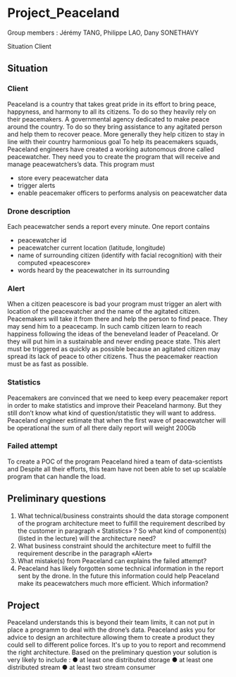 # Project_Peaceland

Group members : Jérémy TANG, Philippe LAO, Dany SONETHAVY

Situation
Client

## Situation
### Client
Peaceland is a country that takes great pride in its effort to bring peace,
happyness, and harmony to all its citizens.
To do so they heavily rely on their peacemakers. A governmental agency
dedicated to make peace around the country. To do so they bring assistance to
any agitated person and help them to recover peace. More generally they help
citizen to stay in line with their country harmonious goal
To help its peacemakers squads, Peaceland engineers have created a working
autonomous drone called peacewatcher.
They need you to create the program that will receive and manage
peacewatchers’s data.
This program must
- store every peacewatcher data
- trigger alerts
- enable peacemaker officers to performs analysis on peacewatcher data
### Drone description
Each peacewatcher sends a report every minute.
One report contains
- peacewatcher id
- peacewatcher current location (latitude, longitude)
- name of surrounding citizen (identify with facial recognition) with their
computed «peacescore»
- words heard by the peacewatcher in its surrounding
### Alert
When a citizen peacescore is bad your program must trigger an alert with
location of the peacewatcher and the name of the agitated citizen.
Peacemakers will take it from there and help the person to find peace.
They may send him to a peacecamp. In such camb citizen learn to reach
happiness following the ideas of the beneveland leader of Peaceland. Or they
will put him in a sustainable and never ending peace state.
This alert must be triggered as quickly as possible because an agitated citizen
may spread its lack of peace to other citizens. Thus the peacemaker reaction
must be as fast as possible.
### Statistics
Peacemakers are convinced that we need to keep every peacemaker report in
order to make statistics and improve their Peaceland harmony. But they still don’t
know what kind of question/statistic they will want to address.
Peaceland engineer estimate that when the first wave of peacewatcher will be
operational the sum of all there daily report will weight 200Gb
### Failed attempt
To create a POC of the program Peaceland hired a team of data-scientists and
Despite all their efforts, this team have not been able to set up scalable program
that can handle the load.
## Preliminary questions
1) What technical/business constraints should the data storage component of the
program architecture meet to fulfill the requirement described by the customer in
paragraph « Statistics» ?
So what kind of component(s) (listed in the lecture) will the architecture need?
2) What business constraint should the architecture meet to fulfill the requirement
describe in the paragraph «Alert»
3) What mistake(s) from Peaceland can explains the failed attempt?
4) Peaceland has likely forgotten some technical information in the report sent by the
drone. In the future this information could help Peaceland make its peacewatchers
much more efficient. Which information?
## Project
Peaceland understands this is beyond their team limits, it can not put in place a programm to
deal with the drone’s data. Peaceland asks you for advice to design an architecture allowing
them to create a product they could sell to different police forces.
It's up to you to report and recommend the right architecture.
Based on the preliminary question your solution is very likely to include :
● at least one distributed storage
● at least one distributed stream
● at least two stream consumer
